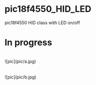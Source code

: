 # pic18f4550_HID_LED
pic18f4550 HID class with LED on/off

# In progress

<br>
![pic](pic/a.jpg)<br>
<br>

<br>
![pic](pic/b.jpg)<br>
<br>
